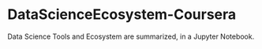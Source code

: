 # DataScienceEcosystem-Coursera
Data Science Tools and Ecosystem are summarized, in a Jupyter Notebook.
